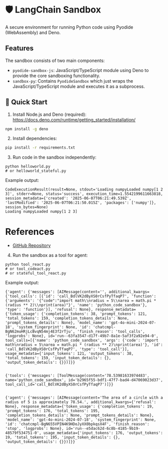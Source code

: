 # 🛡️ LangChain Sandbox

A secure environment for running Python code using Pyodide (WebAssembly) and Deno.

## Features
The sandbox consists of two main components:

- `pyodide-sandbox-js`: JavaScript/TypeScript module using Deno to provide the core sandboxing functionality.
- `sandbox-py`: Contains `PyodideSandbox` which just wraps the JavaScript/TypeScript module and executes it as a subprocess.


## 🚀 Quick Start

1. Install Node.js and Deno (required): https://docs.deno.com/runtime/getting_started/installation/

```bash
npm install -g deno
```

2. Install dependencies:
  
```bash
pip install -r requirements.txt
```

3. Run code in the sandbox independently:
```shell
python helloworld.py
# or helloworld_stateful.py
```

Example output:

```shell
CodeExecutionResult(result=None, stdout='Loading numpyLoaded numpy[1 2 3]', stderr=None, status='success', execution_time=1.5542199611663818, session_metadata={'created': '2025-06-07T06:21:49.539Z', 'lastModified': '2025-06-07T06:21:50.015Z', 'packages': ['numpy']}, session_bytes=None)
Loading numpyLoaded numpy[1 2 3]
```

# References

- [GitHub Repository](https://github.com/langchain-ai/langchain-sandbox)

4. Run the sandbox as a tool for agent:
```shell
python tool_react.py
# or tool_codeact.py
# or stateful_tool_react.py
```

Example output:

```shell
{'agent': {'messages': [AIMessage(content='', additional_kwargs={'tool_calls': [{'id': 'call_BdlVK2dByXS0rCsfPyTfaqP7', 'function': {'arguments': '{"code":"import math\\nradius = 5\\narea = math.pi * (radius ** 2)\\nprint(area)"}', 'name': 'python_code_sandbox'}, 'type': 'function'}], 'refusal': None}, response_metadata={'token_usage': {'completion_tokens': 38, 'prompt_tokens': 121, 'total_tokens': 159, 'completion_tokens_details': None, 'prompt_tokens_details': None}, 'model_name': 'gpt-4o-mini-2024-07-18', 'system_fingerprint': None, 'id': 'chatcmpl-BgN62muHRjLcBvqN54mj4E3f2rTju', 'finish_reason': 'tool_calls', 'logprobs': None}, id='run--63fa3547-d17f-49b7-8a1e-5af3f2a92e94-0', tool_calls=[{'name': 'python_code_sandbox', 'args': {'code': 'import math\nradius = 5\narea = math.pi * (radius ** 2)\nprint(area)'}, 'id': 'call_BdlVK2dByXS0rCsfPyTfaqP7', 'type': 'tool_call'}], usage_metadata={'input_tokens': 121, 'output_tokens': 38, 'total_tokens': 159, 'input_token_details': {}, 'output_token_details': {}})]}}


{'tools': {'messages': [ToolMessage(content='78.53981633974483', name='python_code_sandbox', id='b2965f55-bdf1-47f7-bad4-d47069023d37', tool_call_id='call_BdlVK2dByXS0rCsfPyTfaqP7')]}}


{'agent': {'messages': [AIMessage(content='The area of a circle with a radius of 5 is approximately 78.54.', additional_kwargs={'refusal': None}, response_metadata={'token_usage': {'completion_tokens': 19, 'prompt_tokens': 176, 'total_tokens': 195, 'completion_tokens_details': None, 'prompt_tokens_details': None}, 'model_name': 'gpt-4o-mini-2024-07-18', 'system_fingerprint': None, 'id': 'chatcmpl-BgN655VPIN4K9HDoJyXX0bpkqsX4F', 'finish_reason': 'stop', 'logprobs': None}, id='run--e5dac62d-6c8b-4185-9b19-48579f534751-0', usage_metadata={'input_tokens': 176, 'output_tokens': 19, 'total_tokens': 195, 'input_token_details': {}, 'output_token_details': {}})]}}
```
